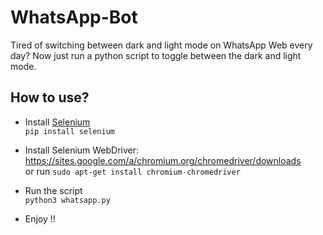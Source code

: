 # WhatsApp-Bot

Tired of switching between dark and light mode on WhatsApp Web every day? Now just run a python script to toggle between the dark and light mode. 

## How to use?

- Install [Selenium](https://en.wikipedia.org/wiki/Selenium_(software))  
`pip install selenium`

- Install Selenium WebDriver: https://sites.google.com/a/chromium.org/chromedriver/downloads  
or run `sudo apt-get install chromium-chromedriver`

- Run the script  
`python3 whatsapp.py`  

- Enjoy !!

